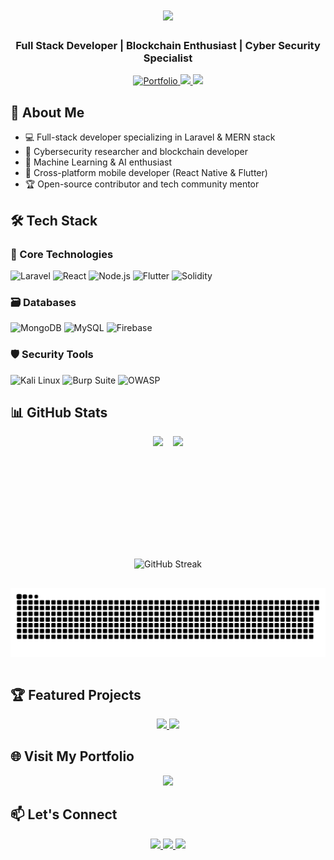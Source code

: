 <h1 align="center">
  <img src="https://readme-typing-svg.herokuapp.com?font=Righteous&size=35&duration=4000&color=38BDF8&center=true&vCenter=true&width=500&lines=Hi+There!+👋;I'm+Nipuna+Kaweya!" />
</h1>

<h3 align="center">Full Stack Developer | Blockchain Enthusiast | Cyber Security Specialist</h3>

<div align="center">
  <a href="https://nipunakaweya.com" target="_blank">
    <img src="https://img.shields.io/badge/My_Portfolio-FF5722?style=for-the-badge&logo=google-chrome&logoColor=white" alt="Portfolio" />
  </a>
  <a href="mailto:nipuna609@gmail.com">
    <img src="https://img.shields.io/badge/nipuna609@gmail.com-D14836?style=for-the-badge&logo=gmail&logoColor=white" />
  </a>
  <a href="https://www.linkedin.com/in/nipuna-prabashwara-673b82258/" target="_blank">
    <img src="https://img.shields.io/badge/LinkedIn-0A66C2?style=for-the-badge&logo=linkedin&logoColor=white" />
  </a>
</div>

## 🚀 About Me
- 💻 Full-stack developer specializing in Laravel & MERN stack
- 🔐 Cybersecurity researcher and blockchain developer
- 🤖 Machine Learning & AI enthusiast
- 📱 Cross-platform mobile developer (React Native & Flutter)
- 🏆 Open-source contributor and tech community mentor

## 🛠️ Tech Stack

### 🔧 Core Technologies
![Laravel](https://img.shields.io/badge/Laravel-FF2D20?style=for-the-badge&logo=laravel&logoColor=white)
![React](https://img.shields.io/badge/React-61DAFB?style=for-the-badge&logo=react&logoColor=black)
![Node.js](https://img.shields.io/badge/Node.js-339933?style=for-the-badge&logo=nodedotjs&logoColor=white)
![Flutter](https://img.shields.io/badge/Flutter-02569B?style=for-the-badge&logo=flutter&logoColor=white)
![Solidity](https://img.shields.io/badge/Solidity-363636?style=for-the-badge&logo=solidity&logoColor=white)

### 🗃️ Databases
![MongoDB](https://img.shields.io/badge/MongoDB-47A248?style=for-the-badge&logo=mongodb&logoColor=white)
![MySQL](https://img.shields.io/badge/MySQL-4479A1?style=for-the-badge&logo=mysql&logoColor=white)
![Firebase](https://img.shields.io/badge/Firebase-FFCA28?style=for-the-badge&logo=firebase&logoColor=black)

### 🛡️ Security Tools
![Kali Linux](https://img.shields.io/badge/Kali_Linux-557C94?style=for-the-badge&logo=kalilinux&logoColor=white)
![Burp Suite](https://img.shields.io/badge/Burp_Suite-FF6F00?style=for-the-badge)
![OWASP](https://img.shields.io/badge/OWASP-000000?style=for-the-badge&logo=owasp&logoColor=white)

## 📊 GitHub Stats

<div align="center" style="display: flex; flex-direction: column; align-items: center; gap: 1rem;">
  <div style="display: flex; gap: 1rem; flex-wrap: wrap; justify-content: center;">
    <img height="180em" src="https://github-readme-stats.vercel.app/api?username=Nipun23a&show_icons=true&theme=radical&count_private=true&include_all_commits=true" />
    <img height="180em" src="https://github-readme-stats.vercel.app/api/top-langs/?username=Nipun23a&layout=compact&theme=radical&langs_count=8" />
  </div>
  
 <img src="https://streak-stats.demolab.com/?user=Nipun23a&theme=radical" alt="GitHub Streak" />
  
  <!-- Snake Animation -->
  ![Snake animation](https://github.com/Nipun23a/Nipun23a/blob/output/github-contribution-grid-snake.svg)
  
</div>

## 🏆 Featured Projects

<div align="center">
  <a href="https://github.com/Nipun23a/Fitness-Mobile-Application">
    <img src="https://github-readme-stats.vercel.app/api/pin/?username=Nipun23a&repo=Fitness-Mobile-Application&theme=radical" />
  </a>
  <a href="https://github.com/Nipun23a/Cyber-Seacurity-Scanner">
    <img src="https://github-readme-stats.vercel.app/api/pin/?username=Nipun23a&repo=Cyber-Seacurity-Scanner&theme=radical" />
  </a>
</div>

## 🌐 Visit My Portfolio
<div align="center">
  <a href="https://nipunakaweya.me" target="_blank">
    <img src="https://img.shields.io/badge/Portfolio-FF5722?style=for-the-badge&logo=google-chrome&logoColor=white" width="200" />
  </a>
</div>

## 📫 Let's Connect
<div align="center">
  <a href="mailto:nipuna609@gmail.com">
    <img src="https://img.shields.io/badge/Email_Me-D14836?style=for-the-badge&logo=gmail&logoColor=white" />
  </a>
  <a href="https://www.linkedin.com/in/nipuna-prabashwara-673b82258/">
    <img src="https://img.shields.io/badge/LinkedIn-0A66C2?style=for-the-badge&logo=linkedin&logoColor=white" />
  </a>
  <a href="https://github.com/Nipun23a/issues">
    <img src="https://img.shields.io/badge/Ask_Me-Anything-1abc9c?style=for-the-badge" />
  </a>
</div>

